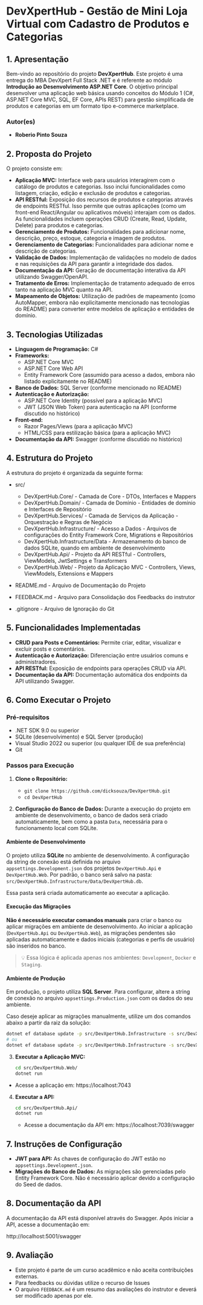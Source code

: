 # **DevXpertHub - Gestão de Mini Loja Virtual com Cadastro de Produtos e Categorias**

## **1. Apresentação**

Bem-vindo ao repositório do projeto **DevXpertHub**. Este projeto é uma entrega do MBA DevXpert Full Stack .NET e é referente ao módulo **Introdução ao Desenvolvimento ASP.NET Core**.
O objetivo principal desenvolver uma aplicação web básica usando conceitos do Módulo 1 (C#, ASP.NET Core MVC, SQL, EF Core, APIs REST) para gestão simplificada de produtos e categorias em um formato tipo e-commerce marketplace.

### **Autor(es)**
- **Roberio Pinto Souza**

## **2. Proposta do Projeto**

O projeto consiste em:

- **Aplicação MVC:** Interface web para usuários interagirem com o catálogo de produtos e categorias. Isso inclui funcionalidades como listagem, criação, edição e exclusão de produtos e categorias.
- **API RESTful:** Exposição dos recursos de produtos e categorias através de endpoints RESTful. Isso permite que outras aplicações (como um front-end React/Angular ou aplicativos móveis) interajam com os dados. As funcionalidades incluem operações CRUD (Create, Read, Update, Delete) para produtos e categorias.
- **Gerenciamento de Produtos:** Funcionalidades para adicionar nome, descrição, preço, estoque, categoria e imagem de produtos.
- **Gerenciamento de Categorias:** Funcionalidades para adicionar nome e descrição de categorias.
- **Validação de Dados:** Implementação de validações no modelo de dados e nas requisições da API para garantir a integridade dos dados.
- **Documentação da API:** Geração de documentação interativa da API utilizando Swagger/OpenAPI.
- **Tratamento de Erros:** Implementação de tratamento adequado de erros tanto na aplicação MVC quanto na API.
- **Mapeamento de Objetos:** Utilização de padrões de mapeamento (como AutoMapper, embora não explicitamente mencionado nas tecnologias do README) para converter entre modelos de aplicação e entidades de domínio.

## **3. Tecnologias Utilizadas**

- **Linguagem de Programação:** C#
- **Frameworks:**
  - ASP.NET Core MVC
  - ASP.NET Core Web API
  - Entity Framework Core (assumido para acesso a dados, embora não listado explicitamente no README)
- **Banco de Dados:** SQL Server (conforme mencionado no README)
- **Autenticação e Autorização:**
  - ASP.NET Core Identity (possível para a aplicação MVC)
  - JWT (JSON Web Token) para autenticação na API (conforme discutido no histórico)
- **Front-end:**
  - Razor Pages/Views (para a aplicação MVC)
  - HTML/CSS para estilização básica (para a aplicação MVC)
- **Documentação da API:** Swagger (conforme discutido no histórico)

## **4. Estrutura do Projeto**

A estrutura do projeto é organizada da seguinte forma:

- src/
  - DevXpertHub.Core/               - Camada de Core - DTOs, Interfaces e Mappers
  - DevXpertHub.Domain/             - Camada de Domínio - Entidades de domínio e Interfaces de Repositório
  - DevXpertHub.Services/           - Camada de Serviços da Aplicação - Orquestração e Regras de Negócio
  - DevXpertHub.Infrastructure/     - Acesso a Dados - Arquivos de configurações do Entity Framework Core, Migrations e Repositórios
  - DevXpertHub.Infrastructure/Data - Armazenamento do banco de dados SQLite, quando em ambiente de desenvolvimento
  - DevXpertHub.Api/                - Projeto da API RESTful - Controllers, ViewModels, JwtSettings e Transformers
  - DevXpertHub.Web/                - Projeto da Aplicação MVC - Controllers, Views, ViewModels, Extensions e Mappers

- README.md                     - Arquivo de Documentação do Projeto
- FEEDBACK.md                   - Arquivo para Consolidação dos Feedbacks do instrutor
- .gitignore                    - Arquivo de Ignoração do Git

## **5. Funcionalidades Implementadas**

- **CRUD para Posts e Comentários:** Permite criar, editar, visualizar e excluir posts e comentários.
- **Autenticação e Autorização:** Diferenciação entre usuários comuns e administradores.
- **API RESTful:** Exposição de endpoints para operações CRUD via API.
- **Documentação da API:** Documentação automática dos endpoints da API utilizando Swagger.

## **6. Como Executar o Projeto**

### **Pré-requisitos**

- .NET SDK 9.0 ou superior
- SQLite (desenvolvimento) e SQL Server (produção)
- Visual Studio 2022 ou superior (ou qualquer IDE de sua preferência)
- Git

### **Passos para Execução**

1. **Clone o Repositório:**
   - `git clone https://github.com/dicksouza/DevXpertHub.git`
   - `cd DevXpertHub`

2. **Configuração do Banco de Dados:**
Durante a execução do projeto em ambiente de desenvolvimento, o banco de dados será criado automaticamente, bem como a pasta `Data`, necessária para o funcionamento local com SQLite.

#### Ambiente de Desenvolvimento

O projeto utiliza **SQLite** no ambiente de desenvolvimento. A configuração da string de conexão está definida no arquivo `appsettings.Development.json` dos projetos `DevXpertHub.Api` e `DevXpertHub.Web`. Por padrão, o banco será salvo na pasta:
`src/DevXpertHub.Infrastructure/Data/DevXpertHub.db`.

Essa pasta será criada automaticamente ao executar a aplicação.

#### Execução das Migrações

**Não é necessário executar comandos manuais** para criar o banco ou aplicar migrações em ambiente de desenvolvimento. Ao iniciar a aplicação (`DevXpertHub.Api` ou `DevXpertHub.Web`), as migrações pendentes são aplicadas automaticamente e dados iniciais (categorias e perfis de usuário) são inseridos no banco.

> 💡 Essa lógica é aplicada apenas nos ambientes: `Development`, `Docker` e `Staging`.

#### Ambiente de Produção

Em produção, o projeto utiliza **SQL Server**. Para configurar, altere a string de conexão no arquivo `appsettings.Production.json` com os dados do seu ambiente.

Caso deseje aplicar as migrações manualmente, utilize um dos comandos abaixo a partir da raiz da solução:

```bash
dotnet ef database update -p src/DevXpertHub.Infrastructure -s src/DevXpertHub.Api
# ou
dotnet ef database update -p src/DevXpertHub.Infrastructure -s src/DevXpertHub.Web

```` 

3. **Executar a Aplicação MVC:**

    ```bash
    cd src/DevXpertHub.Web/
    dotnet run
    ```
  - Acesse a aplicação em: https://localhost:7043

4. **Executar a API:**

   ``` bash
   cd src/DevXpertHub.Api/
   dotnet run
   ```
   - Acesse a documentação da API em: https://localhost:7039/swagger

## **7. Instruções de Configuração**

- **JWT para API:** As chaves de configuração do JWT estão no `appsettings.Development.json`.
- **Migrações do Banco de Dados:** As migrações são gerenciadas pelo Entity Framework Core. Não é necessário aplicar devido a configuração do Seed de dados.

## **8. Documentação da API**

A documentação da API está disponível através do Swagger. Após iniciar a API, acesse a documentação em:

http://localhost:5001/swagger

## **9. Avaliação**

- Este projeto é parte de um curso acadêmico e não aceita contribuições externas. 
- Para feedbacks ou dúvidas utilize o recurso de Issues
- O arquivo `FEEDBACK.md` é um resumo das avaliações do instrutor e deverá ser modificado apenas por ele.